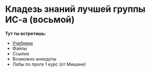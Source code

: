 # Кладезь знаний лучшей группы ИС-а (восьмой)
**Тут ты встретишь:**
- [Учебники](https://github.com/hhhannahmmmontana/IS08y27/tree/main/studentbooks/STUDENTBOOKS.md)
- Файлы
- Ссылки
- Возможно анекдоты
- Лабы по проге 1 курс (от Мишани)
